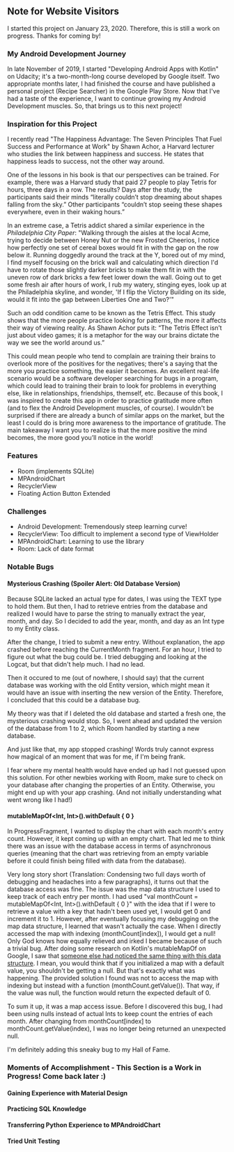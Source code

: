 ## Note for Website Visitors

I started this project on January 23, 2020. Therefore, this is still a work on progress. Thanks for coming by!

### My Android Development Journey

In late November of 2019, I started "Developing Android Apps with Kotlin"⁠ on Udacity; it's a two-month-long course developed by Google itself. Two appropriate months later, I had finished the course and have published a personal project (Recipe Searcher) in the Google Play Store. Now that I've had a taste of the experience, I want to continue growing my Android Development muscles. So, that brings us to this next project!

### Inspiration for this Project

I recently read "The Happiness Advantage: The Seven Principles That Fuel Success and Performance at Work" by Shawn Achor, a Harvard lecturer who studies the link between happiness and success.  He states that happiness leads to success, not the other way around. 

One of the lessons in his book is that our perspectives can be trained. For example, there was a Harvard study that paid 27 people to play Tetris for hours, three days in a row. The results? Days after the study, the participants said their minds “literally couldn’t stop dreaming about shapes falling from the sky.” Other participants “couldn’t stop seeing these shapes everywhere, even in their waking hours.” 

In an extreme case, a Tetris addict shared a similar experience in the *Philadelphia City Paper*: "Walking through the aisles at the local Acme, trying to decide between Honey Nut or the new Frosted Cheerios, I notice how perfectly one set of cereal boxes would fit in with the gap on the row below it. Running doggedly around the track at the Y, bored out of my mind, I find myself focusing on the brick wall and calculating which direction I'd have to rotate those slightly darker bricks to make them fit in with the uneven row of dark bricks a few feet lower down the wall. Going out to get some fresh air after hours of work, I rub my watery, stinging eyes, look up at the Philadelphia skyline, and wonder, 'If I flip the Victory Building on its side, would it fit into the gap between Liberties One and Two?'"

Such an odd condition came to be known as the Tetris Effect. This study shows that the more people practice looking for patterns, the more it affects their way of viewing reality. As Shawn Achor puts it: “The Tetris Effect isn’t just about video games; it is a metaphor for the way our brains dictate the way we see the world around us.” 

This could mean people who tend to complain are training their brains to overlook more of the positives for the negatives; there's a saying that the more you practice something, the easier it becomes. An excellent real-life scenario would be a software developer searching for bugs in a program, which could lead to training their brain to look for problems in everything else, like in relationships, friendships, themself, etc. Because of this book, I was inspired to create this app in order to practice gratitude more often (and to flex the Android Development muscles, of course). I wouldn't be surprised if there are already a bunch of similar apps on the market, but the least I could do is bring more awareness to the importance of gratitude. The main takeaway I want you to realize is that the more positive the mind becomes, the more good you’ll notice in the world!

### Features
- Room (implements SQLite)
- MPAndroidChart
- RecyclerView
- Floating Action Button Extended

### Challenges
- Android Development: Tremendously steep learning curve!
- RecyclerView: Too difficult to implement a second type of ViewHolder
- MPAndroidChart: Learning to use the library
- Room: Lack of date format

### Notable Bugs

#### Mysterious Crashing (Spoiler Alert: Old Database Version)
Because SQLite lacked an actual type for dates, I was using the TEXT type to hold them. But then, I had to retrieve entries from the database and realized I would have to parse the string to manually extract the year, month, and day. So I decided to add the year, month, and day as an Int type to my Entity class.

After the change, I tried to submit a new entry. Without explanation, the app crashed before reaching the CurrentMonth fragment. For an hour, I tried to figure out what the bug could be. I tried debugging and looking at the Logcat, but that didn't help much. I had no lead.

Then it occured to me (out of nowhere, I should say) that the current database was working with the old Entity version, which might mean it would have an issue with inserting the new version of the Entity. Therefore, I concluded that this could be a database bug. 

My theory was that if I deleted the old database and started a fresh one, the mysterious crashing would stop. So, I went ahead and updated the version of the database from 1 to 2, which Room handled by starting a new database.

And just like that, my app stopped crashing! Words truly cannot express how magical of an moment that was for me, if I'm being frank.

I fear where my mental health would have ended up had I not guessed upon this solution. For other newbies working with Room, make sure to check on your database after changing the properties of an Entity. Otherwise, you might end up with your app crashing. (And not initially understanding what went wrong like I had!)

#### mutableMapOf<Int, Int>().withDefault { 0 }
In ProgressFragment, I wanted to display the chart with each month's entry count. However, it kept coming up with an empty chart. That led me to think there was an issue with the database access in terms of asynchronous queries (meaning that the chart was retrieving from  an empty variable before it could finish being filled with data from the database). 

Very long story short (Translation: Condensing two full days worth of debugging and headaches into a few paragraphs), it turns out that the database access was fine. The issue was the map data structure I used to keep track of each entry per month. I had used "val monthCount = mutableMapOf<Int, Int>().withDefault { 0 }" with the idea that if I were to retrieve a value with a key that hadn't been used yet, I would get 0 and increment it to 1. However, after eventually focusing my debugging on the map data structure, I learned that wasn't actually the case. When I directly accessed the map with indexing (monthCount[index]), I would get a null! Only God knows how equally relieved and irked I became because of such a trivial bug. After doing some research on Kotlin's mutableMapOf on Google, I saw that [someone else had noticed the same thing with this data structure](https://discuss.kotlinlang.org/t/map-withdefault-not-defaulting/7691). I mean, you would think that if you initialized a map with a default value, you shouldn't be getting a null. But that's exactly what was happening. The provided solution I found was not to access the map with indexing but instead with a function (monthCount.getValue()). That way, if the value was null, the function would return the expected default of 0. 

To sum it up, it was a map access issue. Before I discovered this bug, I had been using nulls instead of actual Ints to keep count the entries of each month. After changing from monthCount[index] to monthCount.getValue(index), I was no longer being returned an unexpected null. 

I'm definitely adding this sneaky bug to my Hall of Fame.

### Moments of Accomplishment - This Section is a Work in Progress! Come back later :)

#### Gaining Experience with Material Design

#### Practicing SQL Knowledge

#### Transferring Python Experience to MPAndroidChart

#### Tried Unit Testing
